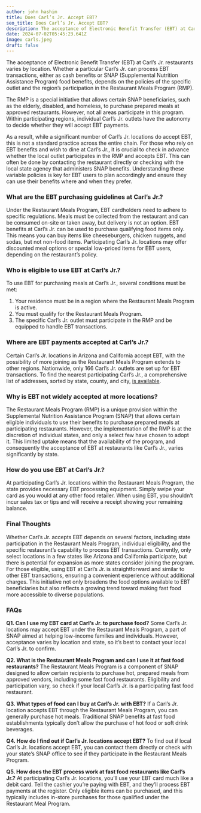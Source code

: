 ```yaml
---
author: john hashim
title: Does Carl’s Jr. Accept EBT? 
seo_title: Does Carl’s Jr. Accept EBT?
description: The acceptance of Electronic Benefit Transfer (EBT) at Carl’s Jr. restaurants varies by location. Whether a particular Carl’s Jr. can process EBT transactions, either as cash benefits or SNAP (Supplemental Nutrition Assistance Program) food benefits, depends on the policies of the specific outlet and the region’s participation in the Restaurant Meals Program (RMP).
date: 2024-07-02T05:45:23.641Z
image: carls.jpeg
draft: false
---
```


The acceptance of Electronic Benefit Transfer (EBT) at Carl’s Jr. restaurants varies by location. Whether a particular Carl’s Jr. can process EBT transactions, either as cash benefits or SNAP (Supplemental Nutrition Assistance Program) food benefits, depends on the policies of the specific outlet and the region’s participation in the Restaurant Meals Program (RMP).

The RMP is a special initiative that allows certain SNAP beneficiaries, such as the elderly, disabled, and homeless, to purchase prepared meals at approved restaurants. However, not all areas participate in this program. Within participating regions, individual Carl’s Jr. outlets have the autonomy to decide whether they will accept EBT payments.

As a result, while a significant number of Carl’s Jr. locations do accept EBT, this is not a standard practice across the entire chain. For those who rely on EBT benefits and wish to dine at Carl’s Jr., it is crucial to check in advance whether the local outlet participates in the RMP and accepts EBT. This can often be done by contacting the restaurant directly or checking with the local state agency that administers SNAP benefits. Understanding these variable policies is key for EBT users to plan accordingly and ensure they can use their benefits where and when they prefer.

### What are the EBT purchasing guidelines at Carl’s Jr.?
Under the Restaurant Meals Program, EBT cardholders need to adhere to specific regulations. Meals must be collected from the restaurant and can be consumed on-site or taken away, but delivery is not an option. EBT benefits at Carl’s Jr. can be used to purchase qualifying food items only. This means you can buy items like cheeseburgers, chicken nuggets, and sodas, but not non-food items. Participating Carl’s Jr. locations may offer discounted meal options or special low-priced items for EBT users, depending on the restaurant’s policy.

### Who is eligible to use EBT at Carl’s Jr.?
To use EBT for purchasing meals at Carl’s Jr., several conditions must be met:
1. Your residence must be in a region where the Restaurant Meals Program is active.
2. You must qualify for the Restaurant Meals Program.
3. The specific Carl’s Jr. outlet must participate in the RMP and be equipped to handle EBT transactions.

### Where are EBT payments accepted at Carl’s Jr.?
Certain Carl’s Jr. locations in Arizona and California accept EBT, with the possibility of more joining as the Restaurant Meals Program extends to other regions. Nationwide, only 166 Carl’s Jr. outlets are set up for EBT transactions. To find the nearest participating Carl’s Jr., a comprehensive list of addresses, sorted by state, county, and city, [is available](https://locations.carlsjr.com/).

### Why is EBT not widely accepted at more locations?
The Restaurant Meals Program (RMP) is a unique provision within the Supplemental Nutrition Assistance Program (SNAP) that allows certain eligible individuals to use their benefits to purchase prepared meals at participating restaurants. However, the implementation of the RMP is at the discretion of individual states, and only a select few have chosen to adopt it. This limited uptake means that the availability of the program, and consequently the acceptance of EBT at restaurants like Carl’s Jr., varies significantly by state.

### How do you use EBT at Carl’s Jr.?
At participating Carl’s Jr. locations within the Restaurant Meals Program, the state provides necessary EBT processing equipment. Simply swipe your card as you would at any other food retailer. When using EBT, you shouldn’t incur sales tax or tips and will receive a receipt showing your remaining balance.

### Final Thoughts
Whether Carl’s Jr. accepts EBT depends on several factors, including state participation in the Restaurant Meals Program, individual eligibility, and the specific restaurant’s capability to process EBT transactions. Currently, only select locations in a few states like Arizona and California participate, but there is potential for expansion as more states consider joining the program. For those eligible, using EBT at Carl’s Jr. is straightforward and similar to other EBT transactions, ensuring a convenient experience without additional charges. This initiative not only broadens the food options available to EBT beneficiaries but also reflects a growing trend toward making fast food more accessible to diverse populations.

### FAQs
**Q1. Can I use my EBT card at Carl’s Jr. to purchase food?**
Some Carl’s Jr. locations may accept EBT under the Restaurant Meals Program, a part of SNAP aimed at helping low-income families and individuals. However, acceptance varies by location and state, so it’s best to contact your local Carl’s Jr. to confirm.

**Q2. What is the Restaurant Meals Program and can I use it at fast food restaurants?**
The Restaurant Meals Program is a component of SNAP designed to allow certain recipients to purchase hot, prepared meals from approved vendors, including some fast food restaurants. Eligibility and participation vary, so check if your local Carl’s Jr. is a participating fast food restaurant.

**Q3. What types of food can I buy at Carl’s Jr. with EBT?**
If a Carl’s Jr. location accepts EBT through the Restaurant Meals Program, you can generally purchase hot meals. Traditional SNAP benefits at fast food establishments typically don’t allow the purchase of hot food or soft drink beverages.

**Q4. How do I find out if Carl’s Jr. locations accept EBT?**
To find out if local Carl’s Jr. locations accept EBT, you can contact them directly or check with your state’s SNAP office to see if they participate in the Restaurant Meals Program. 

**Q5. How does the EBT process work at fast food restaurants like Carl’s Jr.?**
At participating Carl’s Jr. locations, you’ll use your EBT card much like a debit card. Tell the cashier you’re paying with EBT, and they’ll process EBT payments at the register. Only eligible items can be purchased, and this typically includes in-store purchases for those qualified under the Restaurant Meal Program.